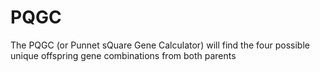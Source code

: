 # PQGC
The PQGC (or Punnet sQuare Gene Calculator) will find the four possible unique offspring gene combinations from both parents
